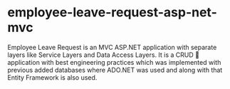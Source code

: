 # employee-leave-request-asp-net-mvc

Employee Leave Request is an MVC ASP.NET application with separate layers like Service Layers and Data Access Layers. It is a CRUD 👦 application with best engineering practices which was implemented with previous added databases where ADO.NET was used and along with that Entity Framework is also used.
